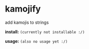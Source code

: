 # kamojify
add kamojis to strings

**install:**
`(currently not installable :/)`

**usage:**
`(also no usage yet :/)`
